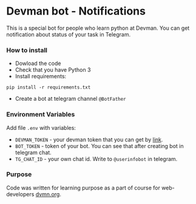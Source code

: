 # Devman bot - Notifications

This is a special bot for people who learn python at Devman. You can get notification about status of your task in Telegram.

### How to install

* Dowload the code 
* Check that you have Python 3  
* Install requirements:  
```
pip install -r requirements.txt
```
* Create a bot at telegram channel `@BotFather` 

### Environment Variables 

Add file `.env` with variables: 
- `DEVMAN_TOKEN` - your devman token that you can get by [link](https://dvmn.org/api/docs/). 
- `BOT_TOKEN` - token of your bot. You can see that after creating bot in telegram chat. 
- `TG_CHAT_ID` - your own chat id. Write to `@userinfobot` in telegram. 

### Purpose

Code was written for learning purpose as a part of course for web-developers [dvmn.org](https://dvmn.org/).
